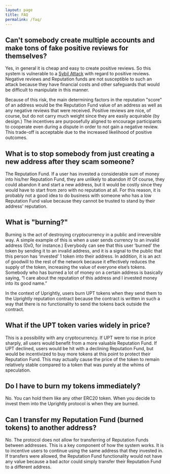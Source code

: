 ```yaml
---
layout: page
title: FAQ
permalink: /faq/
---
```


## Can't somebody create multiple accounts and make tons of fake positive reviews for themselves?
Yes, in general it is cheap and easy to create positive reviews. So this system is vulnerable to a [Sybil Attack](https://en.wikipedia.org/wiki/Sybil_attack) with regard to positive reviews. Negative reviews and Reputation funds are not susceptible to such an attack because they have financial costs and other safeguards that would be difficult to manipulate in this manner.

Because of this risk, the main determining factors in the reputation "score" of an address would be the Reputation Fund value of an address as well as any negative reviews that were received. Positive reviews are nice, of course, but do not carry much weight since they are easily acquirable (by design.) The incentives are purposefully aligned to encourage participants to cooperate even during a dispute in order to not gain a negative review. This trade-off is acceptable due to the increased likelihood of positive outcomes.

## What is to stop somebody from just creating a new address after they scam someone?

The Reputation Fund. If a user has invested a considerable sum of money into his/her Reputation Fund, they are unlikely to abandon it! Of course, they could abandon it and start a new address, but it would be costly since they would have to start from zero with no reputation at all. For this reason, it is probably not a good idea to do business with someone who has a low Reputation Fund value because they cannot be trusted to stand by their address' reputation.

## What is "burning?"

Burning is the act of destroying cryptocurrency in a public and irreversible way. A simple example of this is when a user sends currency to an invalid address (0x0, for instance.) Everybody can see that this user ‘burned’ the token by sending it to an invalid address, and it is a signal to the public that this person has ‘invested’ 1 token into their address. In addition, it is an act of goodwill to the rest of the network because it effectively reduces the supply of the token, increasing the value of everyone else’s tokens. Somebody who has burned a lot of money on a certain address is basically saying, “I care about the reputation of this address and I invested money into its good name.”

In the context of Uprightly, users burn UPT tokens when they send them to the Uprightly reputation contract because the contract is written in such a way that there is no functionality to send the tokens back outside the contract.

## What if the UPT token varies widely in price?

This is a possibility with any cryptocurrency. If UPT were to rise in price sharply, all users would benefit from a more valuable Reputation Fund. If UPT declined, users would be hit with a declining Reputation Fund, but would be incentivized to buy more tokens at this point to protect their Reputation Fund. This may actually cause the price of the token to remain relatively stable compared to a token that was purely at the whims of speculation.

## Do I have to burn my tokens immediately?

No. You can hold them like any other ERC20 token. When you decide to invest them into the Uprightly protocol is when they are burned.

## Can I transfer my Reputation Fund (burned tokens) to another address?

No. The protocol does not allow for transferring of Reputation Funds between addresses. This is a key component of how the system works. It is to incentive users to continue using the same address that they invested in. If transfers were allowed, the Reputation Fund functionality would not have any value because a bad actor could simply transfer their Reputation Fund to a different address.
